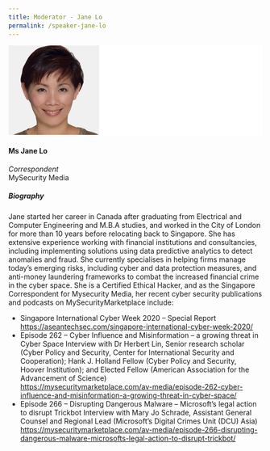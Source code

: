 ```yaml
---
title: Moderator - Jane Lo
permalink: /speaker-jane-lo
---
```

![Jane Lo](/images/speakers/Jane-Lo.jpg)

#### **Ms Jane Lo**

*Correspondent*  
MySecurity Media

##### **Biography**

Jane started her career in Canada after graduating from Electrical and Computer Engineering and M.B.A studies, and worked in the City of London for more than 10 years before relocating back to Singapore. She has extensive experience working with financial institutions and consultancies, including implementing solutions using data predictive analytics to detect anomalies and fraud. She currently specialises in helping firms manage today’s emerging risks, including cyber and data protection measures, and anti-money laundering frameworks to combat the increased financial crime in the cyber space. She is a Certified Ethical Hacker, and as the Singapore Correspondent for Mysecurity Media, her recent cyber security publications and podcasts on MySecurityMarketplace include:
* Singapore International Cyber Week 2020 – Special Report  
<a href="https://aseantechsec.com/singapore-international-cyber-week-2020/" target="_blank">https://aseantechsec.com/singapore-international-cyber-week-2020/</a>
* Episode 262 – Cyber Influence and Misinformation – a growing threat in Cyber Space
Interview with Dr Herbert Lin, Senior research scholar (Cyber Policy and Security, Center for International Security and Cooperation); Hank J. Holland Fellow (Cyber Policy and Security, Hoover Institution); and Elected Fellow (American Association for the Advancement of Science)  
<a href="https://mysecuritymarketplace.com/av-media/episode-262-cyber-influence-and-misinformation-a-growing-threat-in-cyber-space/" target="_blank">https://mysecuritymarketplace.com/av-media/episode-262-cyber-influence-and-misinformation-a-growing-threat-in-cyber-space/</a>
* Episode 266 – Disrupting Dangerous Malware – Microsoft’s legal action to disrupt Trickbot
Interview with Mary Jo Schrade, Assistant General Counsel and Regional Lead (Microsoft’s Digital Crimes Unit (DCU) Asia)  
<a href="https://mysecuritymarketplace.com/av-media/episode-266-disrupting-dangerous-malware-microsofts-legal-action-to-disrupt-trickbot/" target="_blank">https://mysecuritymarketplace.com/av-media/episode-266-disrupting-dangerous-malware-microsofts-legal-action-to-disrupt-trickbot/</a>